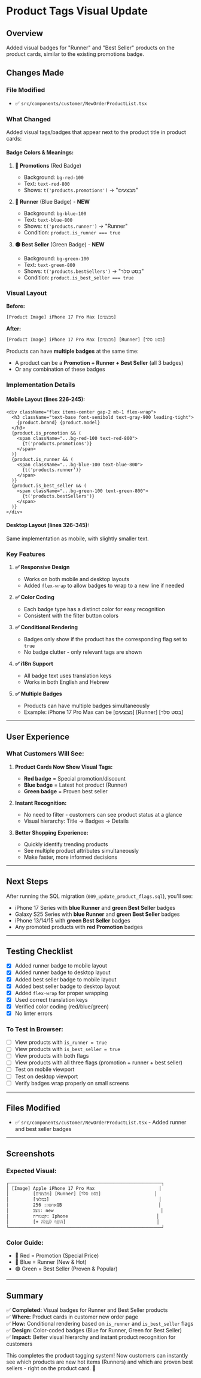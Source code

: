 # Product Tags Visual Update

## Overview
Added visual badges for "Runner" and "Best Seller" products on the product cards, similar to the existing promotions badge.

## Changes Made

### File Modified
- ✅ `src/components/customer/NewOrderProductList.tsx`

### What Changed
Added visual tags/badges that appear next to the product title in product cards:

#### Badge Colors & Meanings:
1. **🔴 Promotions** (Red Badge)
   - Background: `bg-red-100`
   - Text: `text-red-800`
   - Shows: `t('products.promotions')` → "מבצעים"

2. **🔵 Runner** (Blue Badge) - **NEW**
   - Background: `bg-blue-100`
   - Text: `text-blue-800`
   - Shows: `t('products.runner')` → "Runner"
   - Condition: `product.is_runner === true`

3. **🟢 Best Seller** (Green Badge) - **NEW**
   - Background: `bg-green-100`
   - Text: `text-green-800`
   - Shows: `t('products.bestSellers')` → "בסט סלר"
   - Condition: `product.is_best_seller === true`

### Visual Layout

**Before:**
```
[Product Image] iPhone 17 Pro Max [מבצעים]
```

**After:**
```
[Product Image] iPhone 17 Pro Max [מבצעים] [Runner] [בסט סלר]
```

Products can have **multiple badges** at the same time:
- A product can be a **Promotion + Runner + Best Seller** (all 3 badges)
- Or any combination of these badges

### Implementation Details

#### Mobile Layout (lines 226-245):
```tsx
<div className="flex items-center gap-2 mb-1 flex-wrap">
  <h3 className="text-base font-semibold text-gray-900 leading-tight">
    {product.brand} {product.model}
  </h3>
  {product.is_promotion && (
    <span className="...bg-red-100 text-red-800">
      {t('products.promotions')}
    </span>
  )}
  {product.is_runner && (
    <span className="...bg-blue-100 text-blue-800">
      {t('products.runner')}
    </span>
  )}
  {product.is_best_seller && (
    <span className="...bg-green-100 text-green-800">
      {t('products.bestSellers')}
    </span>
  )}
</div>
```

#### Desktop Layout (lines 326-345):
Same implementation as mobile, with slightly smaller text.

### Key Features

1. **✅ Responsive Design**
   - Works on both mobile and desktop layouts
   - Added `flex-wrap` to allow badges to wrap to a new line if needed

2. **✅ Color Coding**
   - Each badge type has a distinct color for easy recognition
   - Consistent with the filter button colors

3. **✅ Conditional Rendering**
   - Badges only show if the product has the corresponding flag set to `true`
   - No badge clutter - only relevant tags are shown

4. **✅ i18n Support**
   - All badge text uses translation keys
   - Works in both English and Hebrew

5. **✅ Multiple Badges**
   - Products can have multiple badges simultaneously
   - Example: iPhone 17 Pro Max can be [מבצעים] [Runner] [בסט סלר]

---

## User Experience

### What Customers Will See:

1. **Product Cards Now Show Visual Tags:**
   - **Red badge** = Special promotion/discount
   - **Blue badge** = Latest hot product (Runner)
   - **Green badge** = Proven best seller

2. **Instant Recognition:**
   - No need to filter - customers can see product status at a glance
   - Visual hierarchy: Title → Badges → Details

3. **Better Shopping Experience:**
   - Quickly identify trending products
   - See multiple product attributes simultaneously
   - Make faster, more informed decisions

---

## Next Steps

After running the SQL migration (`009_update_product_flags.sql`), you'll see:
- iPhone 17 Series with **blue Runner** and **green Best Seller** badges
- Galaxy S25 Series with **blue Runner** and **green Best Seller** badges
- iPhone 13/14/15 with **green Best Seller** badges
- Any promoted products with **red Promotion** badges

---

## Testing Checklist

- [x] Added runner badge to mobile layout
- [x] Added runner badge to desktop layout
- [x] Added best seller badge to mobile layout
- [x] Added best seller badge to desktop layout
- [x] Added `flex-wrap` for proper wrapping
- [x] Used correct translation keys
- [x] Verified color coding (red/blue/green)
- [x] No linter errors

### To Test in Browser:
- [ ] View products with `is_runner = true`
- [ ] View products with `is_best_seller = true`
- [ ] View products with both flags
- [ ] View products with all three flags (promotion + runner + best seller)
- [ ] Test on mobile viewport
- [ ] Test on desktop viewport
- [ ] Verify badges wrap properly on small screens

---

## Files Modified

- ✅ `src/components/customer/NewOrderProductList.tsx` - Added runner and best seller badges

---

## Screenshots

### Expected Visual:
```
┌─────────────────────────────────────────────────────────┐
│ [Image] Apple iPhone 17 Pro Max                        │
│         [מבצעים] [Runner] [בסט סלר]                    │
│         [במלאי]                                         │
│         אחסון: 256GB                                    │
│         מצב: new                                        │
│         קטגוריה: Iphone                                 │
│         [+ הוסף לעגלה]                                  │
└─────────────────────────────────────────────────────────┘
```

### Color Guide:
- 🔴 Red = Promotion (Special Price)
- 🔵 Blue = Runner (New & Hot)
- 🟢 Green = Best Seller (Proven & Popular)

---

## Summary

✅ **Completed:** Visual badges for Runner and Best Seller products  
✅ **Where:** Product cards in customer new order page  
✅ **How:** Conditional rendering based on `is_runner` and `is_best_seller` flags  
✅ **Design:** Color-coded badges (Blue for Runner, Green for Best Seller)  
✅ **Impact:** Better visual hierarchy and instant product recognition for customers  

This completes the product tagging system! Now customers can instantly see which products are new hot items (Runners) and which are proven best sellers - right on the product card. 🎉

